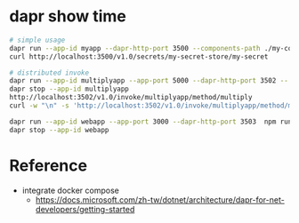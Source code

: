 # dapr show time
```Bash
# simple usage
dapr run --app-id myapp --dapr-http-port 3500 --components-path ./my-components
curl http://localhost:3500/v1.0/secrets/my-secret-store/my-secret

# distributed invoke
dapr run --app-id multiplyapp --app-port 5000 --dapr-http-port 3502 -- python3.9 -m flask run
dapr stop --app-id multiplyapp
http://localhost:3502/v1.0/invoke/multiplyapp/method/multiply
curl -w "\n" -s 'http://localhost:3502/v1.0/invoke/multiplyapp/method/multiply' -H 'Content-Type: application/json' --data '{"operandOne":"52","operandTwo":"34"}'

dapr run --app-id webapp --app-port 3000 --dapr-http-port 3503  npm run dev
dapr stop --app-id webapp
```
# Reference
- integrate docker compose 
    - https://docs.microsoft.com/zh-tw/dotnet/architecture/dapr-for-net-developers/getting-started
    
